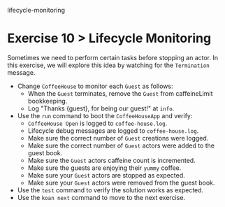 lifecycle-monitoring

# Exercise 10 > Lifecycle Monitoring

Sometimes we need to perform certain tasks before stopping an actor. In this exercise, we will explore this idea by watching for the `Termination` message.

- Change `CoffeeHouse` to monitor each `Guest` as follows:
    - When the `Guest` terminates, remove the `Guest` from caffeineLimit bookkeeping.
    - Log "Thanks {guest}, for being our guest!" at `info`.
- Use the `run` command to boot the `CoffeeHouseApp` and verify:
    - `CoffeeHouse Open` is logged to `coffee-house.log`.
    - Lifecycle debug messages are logged to `coffee-house.log`.
    - Make sure the correct number of `Guest` creations were logged.
    - Make sure the correct number of `Guest` actors were added to the guest book.
    - Make sure the `Guest` actors caffeine count is incremented.
    - Make sure the guests are enjoying their `yummy` coffee.
    - Make sure your `Guest` actors are stopped as expected.
    - Make sure your `Guest` actors were removed from the guest book.
- Use the `test` command to verify the solution works as expected.
- Use the `koan next` command to move to the next exercise.